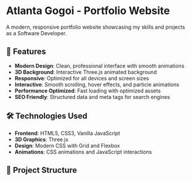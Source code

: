 # Atlanta Gogoi - Portfolio Website

A modern, responsive portfolio website showcasing my skills and projects as a Software Developer.

## 🚀 Features

- **Modern Design**: Clean, professional interface with smooth animations
- **3D Background**: Interactive Three.js animated background
- **Responsive**: Optimized for all devices and screen sizes
- **Interactive**: Smooth scrolling, hover effects, and particle animations
- **Performance Optimized**: Fast loading with optimized assets
- **SEO Friendly**: Structured data and meta tags for search engines

## 🛠 Technologies Used

- **Frontend**: HTML5, CSS3, Vanilla JavaScript
- **3D Graphics**: Three.js
- **Design**: Modern CSS with Grid and Flexbox
- **Animations**: CSS animations and JavaScript interactions

## 📁 Project Structure
